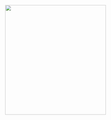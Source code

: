 <p align="center">
<img src="https://mhabibr02.github.io/Page-Web-Development/assets/img/portfolio/webdev-87.png" width="80%" height="30%">
</p>
